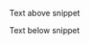 Text above snippet

<!--SNIPSTART money-transfer-project-template-go-workflow {"select": ["1", "3-5"]}-->
<!--SNIPEND-->

Text below snippet